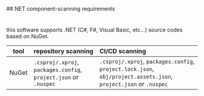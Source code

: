 

##.NET component-scanning requirements
#

this software supports .NET (C#, F#, Visual Basic, etc...) source codes based on NuGet.

| tool  | repository scanning                                              | CI/CD scanning                                                                                                   |
| ----- |:-----------------------------------------------------------------| :----------------------------------------------------------------------------------------------------------------|
| NuGet | `.csproj/.xproj`, `packages.config`, `project.json` or `.nuspec` | `.csproj/.xproj`, `packages.config`, `project.lock.json`, `obj/project.assets.json`, `project.json` or `.nuspec` |
